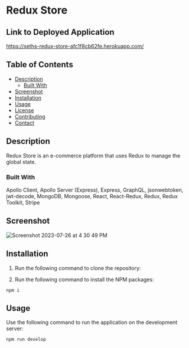 # Redux Store

## Link to Deployed Application
https://seths-redux-store-afc1f8cb62fe.herokuapp.com/ 

## Table of Contents
* [Description](#description)
  * [Built With](#built-with)
* [Screenshot](#screenshot) 
* [Installation](#installation)
* [Usage](#usage)
* [License](#license)
* [Contributing](#contributing)
* [Contact](#contact)

## Description
Redux Store is an e-commerce platform that uses Redux to manage the global state.

### Built With
Apollo Client, Apollo Server (Express), Express, GraphQL, jsonwebtoken, jwt-decode, MongoDB, Mongoose, React, React-Redux, Redux, Redux Toolkit, Stripe

## Screenshot

![Screenshot 2023-07-26 at 4 30 49 PM](https://github.com/sethleininger/Redux-Store/assets/122936654/a4551952-b373-4187-a74d-6dbed201eaa3)



## Installation
1. Run the following command to clone the repository:

2. Run the following command to install the NPM packages:
```
npm i
```

## Usage
Use the following command to run the application on the development server:
```
npm run develop
```
